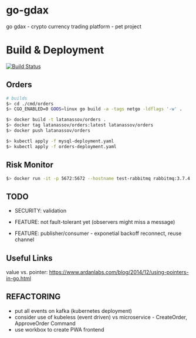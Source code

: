 # go-gdax
go gdax - crypto currency trading platform - pet project

# Build & Deployment

[![Build Status](https://travis-ci.org/LAtanassov/godax.svg?branch=master)](https://travis-ci.org/LAtanassov/godax)

## Orders

```sh
# builds
$> cd ./cmd/orders
$> CGO_ENABLED=0 GOOS=linux go build -a -tags netgo -ldflags '-w' .

$> docker build -t latanassov/orders .
$> docker tag latanassov/orders:latest latanassov/orders
$> docker push latanassov/orders

$> kubectl apply -f mysql-deployment.yaml
$> kubectl apply -f orders-deployment.yaml
```

## Risk Monitor

```sh
$> docker run -it -p 5672:5672 --hostname test-rabbitmq rabbitmq:3.7.4

```

## TODO

* SECURITY: validation

* FEATURE: not fault-tolerant yet (observers might miss a message)
* FEATURE: publisher/consumer - exponetial backoff reconnect, reuse channel


## Useful Links

value vs. pointer: https://www.ardanlabs.com/blog/2014/12/using-pointers-in-go.html

## REFACTORING

* put all events on kafka (kubernetes deployment)
* consider use of kubeless (event driven) vs microservice - CreateOrder, ApproveOrder Command
* use workbox to create PWA frontend 
